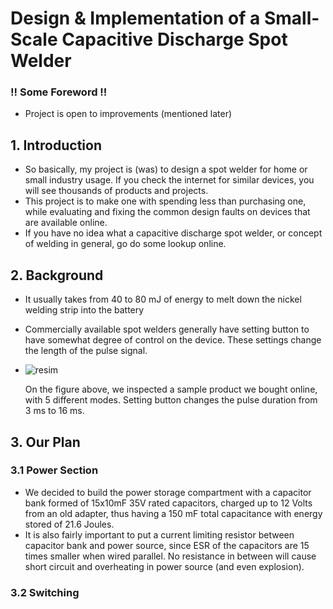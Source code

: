 # Design & Implementation of a Small-Scale Capacitive Discharge Spot Welder
### !! Some Foreword !!
- Project is open to improvements (mentioned later)

## 1. Introduction
- So basically, my project is (was) to design a spot welder for home or small industry usage. If you check the internet for similar devices, you will see thousands of products and projects.
- This project is to make one with spending less than purchasing one, while evaluating and fixing the common design faults on devices that are available online.
- If you have no idea what a capacitive discharge spot welder, or concept of welding in general, go do some lookup online.

## 2. Background
- It usually takes from 40 to 80 mJ of energy to melt down the nickel welding strip into the battery
- Commercially available spot welders generally have setting button to have somewhat degree of control on the device. These settings change the length of the pulse signal.
- ![resim](https://github.com/AlperenYilmz/Senior_Design_Project/assets/99748681/c89d29fe-198c-45c6-b758-2c76fea19531)

  On the figure above, we inspected a sample product we bought online, with 5 different modes. Setting button changes the pulse duration from 3 ms to 16 ms.

## 3. Our Plan
### 3.1 Power Section
- We decided to build the power storage compartment with a capacitor bank formed of 15x10mF 35V rated capacitors, charged up to 12 Volts from an old adapter, thus having a 150 mF total capacitance with energy stored of 21.6 Joules.
- It is also fairly important to put a current limiting resistor between capacitor bank and power source, since ESR of the capacitors are 15 times smaller when wired parallel. No resistance in between will cause short circuit and overheating in power source (and even explosion).

### 3.2 Switching
